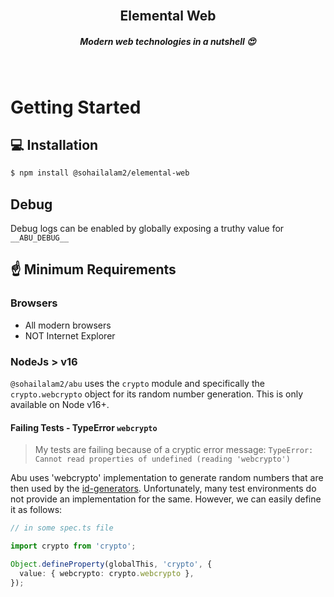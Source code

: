 <section align="center">
  <br />
  <h1>Elemental Web</h1>
  <h5>Modern web technologies in a nutshell 😍</h5>
  <br />
</section>

# Getting Started

## 💻 Installation

```bash
$ npm install @sohailalam2/elemental-web
```

## Debug

Debug logs can be enabled by globally exposing a truthy value for `__ABU_DEBUG__`

## ☝️ Minimum Requirements

### Browsers

- All modern browsers
- NOT Internet Explorer

### NodeJs > v16

`@sohailalam2/abu` uses the `crypto` module and specifically the `crypto.webcrypto` object for its random number
generation.
This is only available on Node v16+.

#### Failing Tests - TypeError `webcrypto`

> My tests are failing because of a cryptic error message:
> `TypeError: Cannot read properties of undefined (reading 'webcrypto')`

Abu uses 'webcrypto' implementation to generate random numbers that are then used by the [id-generators](https://sohailalam2.github.io/abu/id-generators/).
Unfortunately, many test environments do not provide an implementation for the same. However, we can easily define it as follows:

```ts
// in some spec.ts file

import crypto from 'crypto';

Object.defineProperty(globalThis, 'crypto', {
  value: { webcrypto: crypto.webcrypto },
});
```
